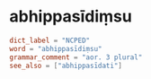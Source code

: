 # abhippasīdiṃsu

``` toml
dict_label = "NCPED"
word = "abhippasīdiṃsu"
grammar_comment = "aor. 3 plural"
see_also = ["abhippasīdati"]
```

